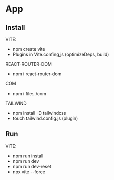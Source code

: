# App

## Install

VITE:
- npm create vite
- Plugins in Vite.confing,js (optimizeDeps, build)

REACT-ROUTER-DOM
- npm i react-router-dom

COM
- npm i file:../com

TAILWIND
- npm install -D tailwindcss
- touch tailwind.config.js (plugin)

## Run

VITE:
- npm run install
- npm run dev
- npm run dev-reset
- npx vite --force
